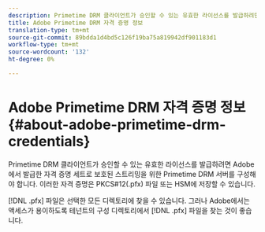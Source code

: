 ```yaml
---
description: Primetime DRM 클라이언트가 승인할 수 있는 유효한 라이선스를 발급하려면 Adobe에서 발급한 자격 증명 세트로 보호된 스트리밍을 위한 Primetime DRM 서버를 구성해야 합니다. 이러한 자격 증명은 PKCS#12(.pfx) 파일 또는 HSM에 저장할 수 있습니다.
title: Adobe Primetime DRM 자격 증명 정보
translation-type: tm+mt
source-git-commit: 89bdda1d4bd5c126f19ba75a819942df901183d1
workflow-type: tm+mt
source-wordcount: '132'
ht-degree: 0%

---
```



# Adobe Primetime DRM 자격 증명 정보{#about-adobe-primetime-drm-credentials}

Primetime DRM 클라이언트가 승인할 수 있는 유효한 라이선스를 발급하려면 Adobe에서 발급한 자격 증명 세트로 보호된 스트리밍을 위한 Primetime DRM 서버를 구성해야 합니다. 이러한 자격 증명은 PKCS#12(.pfx) 파일 또는 HSM에 저장할 수 있습니다.

[!DNL .pfx] 파일은 선택한 모든 디렉토리에 찾을 수 있습니다. 그러나 Adobe에서는 액세스가 용이하도록 테넌트의 구성 디렉토리에서 [!DNL .pfx] 파일을 찾는 것이 좋습니다.
